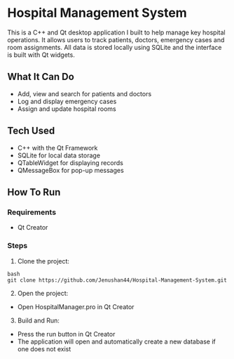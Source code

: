 # Hospital Management System 

This is a C++ and Qt desktop application I built to help manage key hospital operations. It allows users to track patients, doctors, emergency cases and room assignments. All data is stored locally using SQLite and the interface is built with Qt widgets.

## What It Can Do 

- Add, view and search for patients and doctors
- Log and display emergency cases
- Assign and update hospital rooms

## Tech Used

- C++ with the Qt Framework
- SQLite for local data storage
- QTableWidget for displaying records
- QMessageBox for pop-up messages

## How To Run 

### Requirements 

- Qt Creator

### Steps 

1. Clone the project:
```
bash
git clone https://github.com/Jenushan44/Hospital-Management-System.git
```

2. Open the project:
- Open HospitalManager.pro in Qt Creator

3. Build and Run:
- Press the run button in Qt Creator
- The application will open and automatically create a new database if one does not exist
